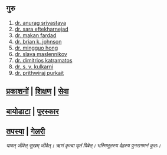 ## गुरु <!--- Advisors / Mentors -->

1. [dr. anurag srivastava](https://scholar.google.com/citations?user=_GtNYPMAAAAJ&hl=en)
2. [dr. sara eftekharnejad](https://scholar.google.com/citations?user=aX8tcT4AAAAJ&hl=en&oi=ao)
3. [dr. makan fardad](https://scholar.google.com/citations?user=jWb94BoAAAAJ&hl=en&oi=ao)
4. [dr. brian k. johnson](https://scholar.google.com/citations?user=sQu2RykAAAAJ&hl=en&oi=ao)
5. [dr. mingguo hong](https://scholar.google.com/citations?user=BOSWyvUAAAAJ&hl=en&oi=ao)
6. [dr. slava maslennikov](https://scholar.google.com/citations?user=dxIKNi0AAAAJ&hl=en&oi=ao)
7. [dr. dimitrios katramatos](https://www.bnl.gov/staff/Dkatramatos)
8. [dr. s. v. kulkarni](https://scholar.google.com/citations?user=udLCYSQAAAAJ&hl=en&oi=ao)
9. [dr. prithwiraj purkait](https://scholar.google.com/citations?user=CaYdey0AAAAJ&hl=en&oi=ao)

<!--- ## [publications](publications.MD) | [teaching](teaching.MD) | [service](service.MD)-->
## [प्रकाशनों](publications.MD) | [शिक्षण](teaching.MD) | [सेवा](service.MD) 
<!-- ## [biodata](biodata.MD) | [awards](award.MD)-->
## [बायोडाटा](biodata.MD) | [पुरस्कार](award.MD)
<!--## [reading](philosophy.MD) | [gallery](gallery.MD)-->
## [तपस्या](philosophy.MD) | [गेलरी](gallery.MD)

*यावत् जीवेत् सुखम् जीवेत्। ऋणं कृत्वा घृतं पिबेत्। भस्मिभूतस्य देहस्य पुनरागमनं कुतः।*
